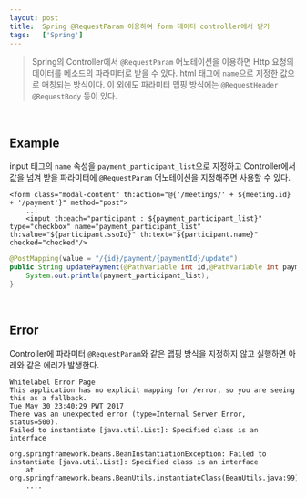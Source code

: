 ```yaml
---
layout: post
title:  Spring @RequestParam 이용하여 form 데이터 controller에서 받기
tags:   ['Spring']
---
```


> Spring의 Controller에서 `@RequestParam` 어노테이션을 이용하면 Http 요청의 데이터를 메소드의 파라미터로 받을 수 있다. html 태그에 `name`으로 지정한 값으로 매칭되는 방식이다. 이 외에도 파라미터 맵핑 방식에는 `@RequestHeader` `@RequestBody` 등이 있다.  

<br/>  

## Example  

input 태그의 `name` 속성을 `payment_participant_list`으로 지정하고 Controller에서 값을 넘겨 받을 파라미터에 `@RequestParam` 어노테이션을 지정해주면 사용할 수 있다.  

```
<form class="modal-content" th:action="@{'/meetings/' + ${meeting.id} + '/payment'}" method="post">
    ...
    <input th:each="participant : ${payment_participant_list}" type="checkbox" name="payment_participant_list" th:value="${participant.ssoId}" th:text="${participant.name}" checked="checked"/>
```   

```java
@PostMapping(value = "/{id}/payment/{paymentId}/update")
public String updatePayment(@PathVariable int id,@PathVariable int paymentId, Payment payment, User payer, @RequestParam List<User> payment_participant_list) {
    System.out.println(payment_participant_list);
}
```   

<br/>  

## Error  

Controller에 파라미터 `@RequestParam`와 같은 맵핑 방식을 지정하지 않고 실행하면 아래와 같은 에러가 발생한다.  

```
Whitelabel Error Page
This application has no explicit mapping for /error, so you are seeing this as a fallback.
Tue May 30 23:40:29 PWT 2017
There was an unexpected error (type=Internal Server Error, status=500).
Failed to instantiate [java.util.List]: Specified class is an interface
```  

```
org.springframework.beans.BeanInstantiationException: Failed to instantiate [java.util.List]: Specified class is an interface
	at org.springframework.beans.BeanUtils.instantiateClass(BeanUtils.java:99)
    ....
```
